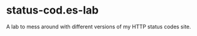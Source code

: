 status-cod.es-lab
=================
A lab to mess around with different versions of my HTTP status codes site.
